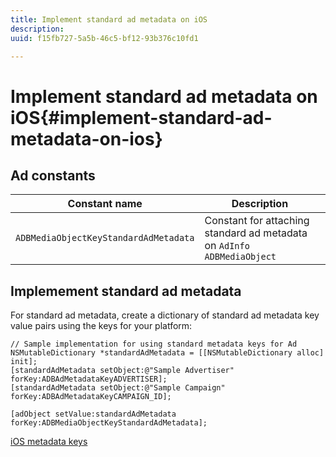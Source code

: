 ```yaml
---
title: Implement standard ad metadata on iOS
description: 
uuid: f15fb727-5a5b-46c5-bf12-93b376c10fd1

---
```


# Implement standard ad metadata on iOS{#implement-standard-ad-metadata-on-ios}

## Ad constants

|  Constant name  | Description&nbsp;&nbsp;  |
|---|---|
|  `ADBMediaObjectKeyStandardAdMetadata`  | Constant for attaching standard ad metadata on `AdInfo ADBMediaObject`  |

## Implemement standard ad metadata

For standard ad metadata, create a dictionary of standard ad metadata key value pairs using the keys for your platform: 

```
// Sample implementation for using standard metadata keys for Ad 
NSMutableDictionary *standardAdMetadata = [[NSMutableDictionary alloc] init]; 
[standardAdMetadata setObject:@"Sample Advertiser" forKey:ADBAdMetadataKeyADVERTISER]; 
[standardAdMetadata setObject:@"Sample Campaign" forKey:ADBAdMetadataKeyCAMPAIGN_ID]; 
 
[adObject setValue:standardAdMetadata forKey:ADBMediaObjectKeyStandardAdMetadata];
```

[iOS metadata keys](/help/sdk-implement/track-av-playback/impl-std-metadata/ios-metadata-keys.md)
